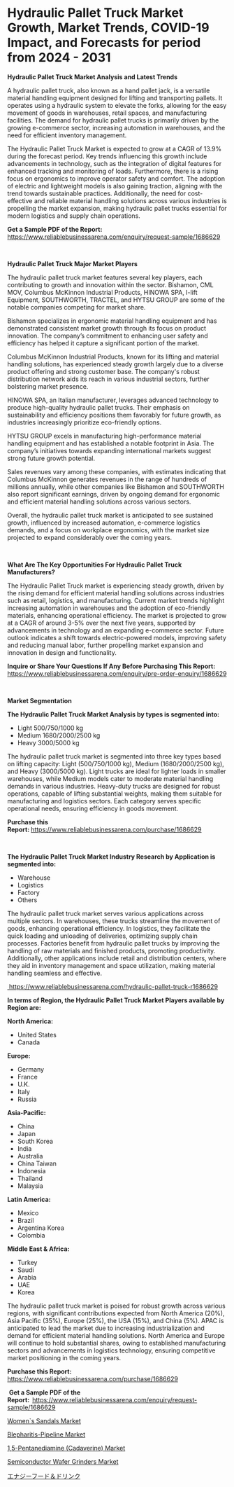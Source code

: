 <p><h1>Hydraulic Pallet Truck Market Growth, Market Trends, COVID-19 Impact, and Forecasts for period from 2024 - 2031</h1></p><p><strong>Hydraulic Pallet Truck Market Analysis and Latest Trends</strong></p>
<p><p>A hydraulic pallet truck, also known as a hand pallet jack, is a versatile material handling equipment designed for lifting and transporting pallets. It operates using a hydraulic system to elevate the forks, allowing for the easy movement of goods in warehouses, retail spaces, and manufacturing facilities. The demand for hydraulic pallet trucks is primarily driven by the growing e-commerce sector, increasing automation in warehouses, and the need for efficient inventory management. </p><p>The Hydraulic Pallet Truck Market is expected to grow at a CAGR of 13.9% during the forecast period. Key trends influencing this growth include advancements in technology, such as the integration of digital features for enhanced tracking and monitoring of loads. Furthermore, there is a rising focus on ergonomics to improve operator safety and comfort. The adoption of electric and lightweight models is also gaining traction, aligning with the trend towards sustainable practices. Additionally, the need for cost-effective and reliable material handling solutions across various industries is propelling the market expansion, making hydraulic pallet trucks essential for modern logistics and supply chain operations.</p></p>
<p><strong>Get a Sample PDF of the Report:&nbsp;</strong> <a href="https://www.reliablebusinessarena.com/enquiry/request-sample/1686629?utm_campaign=1174&utm_medium=2&utm_source=Github&utm_content=ia&utm_term=16102024&utm_id=hydraulic-pallet-truck">https://www.reliablebusinessarena.com/enquiry/request-sample/1686629</a></p>
<p>&nbsp;</p>
<p><strong>Hydraulic Pallet Truck Major Market Players</strong></p>
<p><p>The hydraulic pallet truck market features several key players, each contributing to growth and innovation within the sector. Bishamon, CML MOV, Columbus McKinnon Industrial Products, HINOWA SPA, I-lift Equipment, SOUTHWORTH, TRACTEL, and HYTSU GROUP are some of the notable companies competing for market share.</p><p>Bishamon specializes in ergonomic material handling equipment and has demonstrated consistent market growth through its focus on product innovation. The company’s commitment to enhancing user safety and efficiency has helped it capture a significant portion of the market.</p><p>Columbus McKinnon Industrial Products, known for its lifting and material handling solutions, has experienced steady growth largely due to a diverse product offering and strong customer base. The company's robust distribution network aids its reach in various industrial sectors, further bolstering market presence.</p><p>HINOWA SPA, an Italian manufacturer, leverages advanced technology to produce high-quality hydraulic pallet trucks. Their emphasis on sustainability and efficiency positions them favorably for future growth, as industries increasingly prioritize eco-friendly options.</p><p>HYTSU GROUP excels in manufacturing high-performance material handling equipment and has established a notable footprint in Asia. The company’s initiatives towards expanding international markets suggest strong future growth potential.</p><p>Sales revenues vary among these companies, with estimates indicating that Columbus McKinnon generates revenues in the range of hundreds of millions annually, while other companies like Bishamon and SOUTHWORTH also report significant earnings, driven by ongoing demand for ergonomic and efficient material handling solutions across various sectors.</p><p>Overall, the hydraulic pallet truck market is anticipated to see sustained growth, influenced by increased automation, e-commerce logistics demands, and a focus on workplace ergonomics, with the market size projected to expand considerably over the coming years.</p></p>
<p>&nbsp;</p>
<p><strong>What Are The Key Opportunities For Hydraulic Pallet Truck Manufacturers?</strong></p>
<p><p>The Hydraulic Pallet Truck market is experiencing steady growth, driven by the rising demand for efficient material handling solutions across industries such as retail, logistics, and manufacturing. Current market trends highlight increasing automation in warehouses and the adoption of eco-friendly materials, enhancing operational efficiency. The market is projected to grow at a CAGR of around 3-5% over the next five years, supported by advancements in technology and an expanding e-commerce sector. Future outlook indicates a shift towards electric-powered models, improving safety and reducing manual labor, further propelling market expansion and innovation in design and functionality.</p></p>
<p><strong>Inquire or Share Your Questions If Any Before Purchasing This Report:</strong> <a href="https://www.reliablebusinessarena.com/enquiry/pre-order-enquiry/1686629?utm_campaign=1174&utm_medium=2&utm_source=Github&utm_content=ia&utm_term=16102024&utm_id=hydraulic-pallet-truck">https://www.reliablebusinessarena.com/enquiry/pre-order-enquiry/1686629</a></p>
<p>&nbsp;</p>
<p><strong>Market Segmentation</strong></p>
<p><strong>The Hydraulic Pallet Truck Market Analysis by types is segmented into:</strong></p>
<p><ul><li>Light 500/750/1000 kg</li><li>Medium 1680/2000/2500 kg</li><li>Heavy 3000/5000 kg</li></ul></p>
<p><p>The hydraulic pallet truck market is segmented into three key types based on lifting capacity: Light (500/750/1000 kg), Medium (1680/2000/2500 kg), and Heavy (3000/5000 kg). Light trucks are ideal for lighter loads in smaller warehouses, while Medium models cater to moderate material handling demands in various industries. Heavy-duty trucks are designed for robust operations, capable of lifting substantial weights, making them suitable for manufacturing and logistics sectors. Each category serves specific operational needs, ensuring efficiency in goods movement.</p></p>
<p><strong>Purchase this Report:&nbsp;</strong><a href="https://www.reliablebusinessarena.com/purchase/1686629?utm_campaign=1174&utm_medium=2&utm_source=Github&utm_content=ia&utm_term=16102024&utm_id=hydraulic-pallet-truck">https://www.reliablebusinessarena.com/purchase/1686629</a></p>
<p>&nbsp;</p>
<p><strong>The Hydraulic Pallet Truck Market Industry Research by Application is segmented into:</strong></p>
<p><ul><li>Warehouse</li><li>Logistics</li><li>Factory</li><li>Others</li></ul></p>
<p><p>The hydraulic pallet truck market serves various applications across multiple sectors. In warehouses, these trucks streamline the movement of goods, enhancing operational efficiency. In logistics, they facilitate the quick loading and unloading of deliveries, optimizing supply chain processes. Factories benefit from hydraulic pallet trucks by improving the handling of raw materials and finished products, promoting productivity. Additionally, other applications include retail and distribution centers, where they aid in inventory management and space utilization, making material handling seamless and effective.</p></p>
<p><a href="https://www.reliablebusinessarena.com/hydraulic-pallet-truck-r1686629?utm_campaign=1174&utm_medium=2&utm_source=Github&utm_content=ia&utm_term=16102024&utm_id=hydraulic-pallet-truck">&nbsp;https://www.reliablebusinessarena.com/hydraulic-pallet-truck-r1686629</a></p>
<p><strong>In terms of Region, the Hydraulic Pallet Truck Market Players available by Region are:</strong></p>
<p>
    <p> <strong> North America: </strong>
        <ul>
            <li>United States</li>
            <li>Canada</li>
        </ul>
        </p> 
    <p> <strong> Europe: </strong>
        <ul>
            <li>Germany</li>
            <li>France</li>
            <li>U.K.</li>
            <li>Italy</li>
            <li>Russia</li>
        </ul>
        </p> 
    <p> <strong> Asia-Pacific: </strong>
        <ul>
            <li>China</li>
            <li>Japan</li>
            <li>South Korea</li>
            <li>India</li>
            <li>Australia</li>
            <li>China Taiwan</li>
            <li>Indonesia</li>
            <li>Thailand</li>
            <li>Malaysia</li>
        </ul>
        </p> 
    <p> <strong> Latin America: </strong>
        <ul>
            <li>Mexico</li>
            <li>Brazil</li>
            <li>Argentina Korea</li>
            <li>Colombia</li>
        </ul>
        </p> 
    <p> <strong> Middle East & Africa: </strong>
        <ul>
            <li>Turkey</li>
            <li>Saudi</li>
            <li>Arabia</li>
            <li>UAE</li>
            <li>Korea</li>
        </ul>
    </p>
    </p>
<p><p>The hydraulic pallet truck market is poised for robust growth across various regions, with significant contributions expected from North America (20%), Asia Pacific (35%), Europe (25%), the USA (15%), and China (5%). APAC is anticipated to lead the market due to increasing industrialization and demand for efficient material handling solutions. North America and Europe will continue to hold substantial shares, owing to established manufacturing sectors and advancements in logistics technology, ensuring competitive market positioning in the coming years.</p></p>
<p><strong>Purchase this Report: </strong><a href="https://www.reliablebusinessarena.com/purchase/1686629?utm_campaign=1174&utm_medium=2&utm_source=Github&utm_content=ia&utm_term=16102024&utm_id=hydraulic-pallet-truck">https://www.reliablebusinessarena.com/purchase/1686629</a></p>
<p>&nbsp;<strong>Get a Sample PDF of the Report:&nbsp;&nbsp;</strong><a href="https://www.reliablebusinessarena.com/enquiry/request-sample/1686629?utm_campaign=1174&utm_medium=2&utm_source=Github&utm_content=ia&utm_term=16102024&utm_id=hydraulic-pallet-truck">https://www.reliablebusinessarena.com/enquiry/request-sample/1686629</a></p>
<p><strong></strong></p>
<p><p><a href="https://github.com/jerrodkho/Market-Research-Report-List-1/blob/main/womens-sandals-market.md?utm_campaign=1174&utm_medium=2&utm_source=Github&utm_content=ia&utm_term=16102024&utm_id=hydraulic-pallet-truck">Women`s Sandals Market</a></p><p><a href="https://github.com/ofeliap0codgers/Market-Research-Report-List-1/blob/main/blepharitis-pipeline-market.md?utm_campaign=1174&utm_medium=2&utm_source=Github&utm_content=ia&utm_term=16102024&utm_id=hydraulic-pallet-truck">Blepharitis-Pipeline Market</a></p><p><a href="https://www.linkedin.com/pulse/charting-future-comprehensive-analysis-global-15-pentanediamine-mg7ef?trk=public_post_embed_feed-article-content&utm_campaign=1174&utm_medium=2&utm_source=Github&utm_content=ia&utm_term=16102024&utm_id=hydraulic-pallet-truck">1,5-Pentanediamine (Cadaverine) Market</a></p><p><a href="https://www.linkedin.com/pulse/semiconductor-wafer-grinders-momentum-charting-142-cagr-path-2024-2031-bk6zc?trk=public_post_embed_feed-article-content&utm_campaign=1174&utm_medium=2&utm_source=Github&utm_content=ia&utm_term=16102024&utm_id=hydraulic-pallet-truck">Semiconductor Wafer Grinders Market</a></p><p><a href="https://github.com/lababdou/Market-Research-Report-List-6/blob/main/814616318394.md?utm_campaign=1174&utm_medium=2&utm_source=Github&utm_content=ia&utm_term=16102024&utm_id=hydraulic-pallet-truck">エナジーフード＆ドリンク</a></p></p>